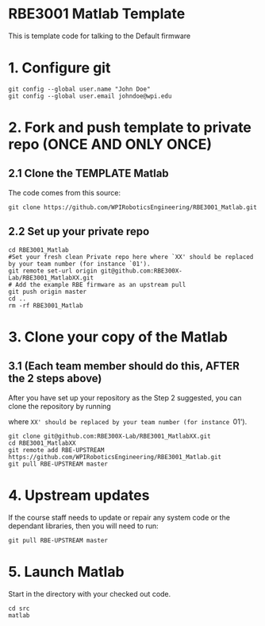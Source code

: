 # RBE3001 Matlab Template
This is template code for talking to the Default firmware

# 1. Configure git
```
git config --global user.name "John Doe"
git config --global user.email johndoe@wpi.edu
```
# 2. Fork and push template to private repo (ONCE AND ONLY ONCE)

## 2.1 Clone the TEMPLATE Matlab 

The code comes from this source:
```
git clone https://github.com/WPIRoboticsEngineering/RBE3001_Matlab.git
```
## 2.2 Set up your private repo 

```
cd RBE3001_Matlab
#Set your fresh clean Private repo here where `XX' should be replaced by your team number (for instance `01').
git remote set-url origin git@github.com:RBE300X-Lab/RBE3001_MatlabXX.git
# Add the example RBE firmware as an upstream pull
git push origin master
cd ..
rm -rf RBE3001_Matlab
```
# 3. Clone your copy of the Matlab 

## 3.1 (Each team member should do this, AFTER the 2 steps above) 

After you have set up your repository as the Step 2 suggested, you can clone the repository by running

where `XX' should be replaced by your team number (for instance `01').
```
git clone git@github.com:RBE300X-Lab/RBE3001_MatlabXX.git
cd RBE3001_MatlabXX
git remote add RBE-UPSTREAM https://github.com/WPIRoboticsEngineering/RBE3001_Matlab.git
git pull RBE-UPSTREAM master
```
# 4. Upstream updates
If the course staff needs to update or repair any system code or the dependant libraries, then you will need to run:
```
git pull RBE-UPSTREAM master
```

# 5. Launch Matlab 

Start in the directory with your checked out code.

```
cd src
matlab
```
